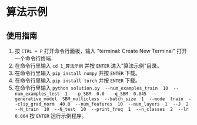 # 算法示例

## 使用指南


1. 按 `CTRL + P` 打开命令行面板，输入 "terminal: Create New Terminal" 打开一个命令行终端.
2. 在命令行里输入 `cd 1_算法示例` 并按 `ENTER` 进入"算法示例"目录。
3. 在命令行里输入 `pip install numpy` 并按 `ENTER` 下载。
4. 在命令行里输入 `pip install torch` 并按 `ENTER` 下载。
3. 在命令行里输入 `python solution.py  --num_examples_train  10  --num_examples_test  1  --p_SBM  0.0  --q_SBM  0.045  --generative_model  SBM_multiclass  --batch_size  1  --mode  train  --clip_grad_norm  40.0  --num_features  10  --num_layers  1  --J  2  --N_train  10  --N_test  10  --print_freq  1  --n_classes  2  --lr  0.004` 按 `ENTER` 运行示例程序。
